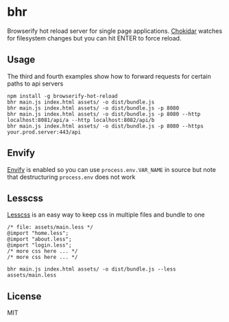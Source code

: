 # bhr
Browserify hot reload server for single page applications. [Chokidar](https://www.npmjs.com/package/chokidar) watches for filesystem changes but you can hit ENTER to force reload.

## Usage
The third and fourth examples show how to forward requests for certain paths to api servers
```
npm install -g browserify-hot-reload
bhr main.js index.html assets/ -o dist/bundle.js
bhr main.js index.html assets/ -o dist/bundle.js -p 8080
bhr main.js index.html assets/ -o dist/bundle.js -p 8080 --http localhost:8081/api/a --http localhost:8082/api/b
bhr main.js index.html assets/ -o dist/bundle.js -p 8080 --https your.prod.server:443/api
```

## Envify
[Envify](https://www.npmjs.com/package/@browserify/envify) is enabled so you can use `process.env.VAR_NAME` in source but note that destructuring `process.env` does not work

## Lesscss
[Lesscss](https://lesscss.org/) is an easy way to keep css in multiple files and bundle to one
```
/* file: assets/main.less */
@import "home.less";
@import "about.less";
@import "login.less";
/* more css here ... */
/* more css here ... */

bhr main.js index.html assets/ -o dist/bundle.js --less assets/main.less
```

## License
MIT
